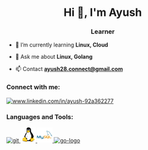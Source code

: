 <h1 align="center">Hi 👋, I'm Ayush</h1>
<h3 align="center">Learner</h3>

- 🌱 I’m currently learning **Linux, Cloud**

- 💬 Ask me about **Linux, Golang**

- 📫 Contact **ayush28.connect@gmail.com**


<h3 align="left">Connect with me:</h3>
<p align="left">
<a href="https://www.linkedin.com/in/ayush-kumar-92a362277" target="blank"><img align="center" src="https://raw.githubusercontent.com/rahuldkjain/github-profile-readme-generator/master/src/images/icons/Social/linked-in-alt.svg" alt="www.linkedin.com/in/ayush-92a362277" height="30" width="40" /></a>
</p>

<h3 align="left">Languages and Tools:</h3>
<p align="left"> <a href="https://git-scm.com/" target="_blank" rel="noreferrer"> <img src="https://www.vectorlogo.zone/logos/git-scm/git-scm-icon.svg" alt="git" width="40" height="40"/> </a> <a href="https://www.linux.org/" target="_blank" rel="noreferrer"> <img src="https://raw.githubusercontent.com/devicons/devicon/master/icons/linux/linux-original.svg" alt="linux" width="40" height="40"/> </a> <a href="https://www.mysql.com/" target="_blank" rel="noreferrer"> <img src="https://raw.githubusercontent.com/devicons/devicon/master/icons/mysql/mysql-original-wordmark.svg" alt="mysql" width="40" height="40"/> </a> <a href="https://go.dev" target="_blank" rel="noreferrer"> <img src="https://cdn.jsdelivr.net/gh/devicons/devicon/icons/go/go-original.svg" width="40" height="40" alt="go-logo"  /> </a></p>

